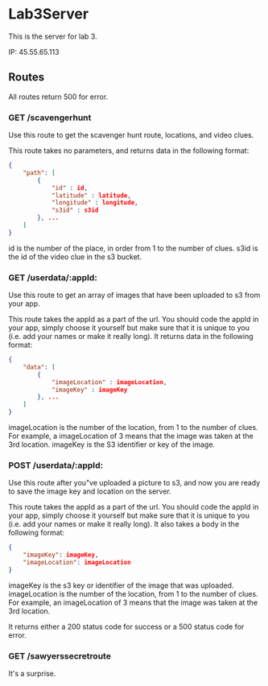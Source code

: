 # Lab3Server
This is the server for lab 3. 

IP: 45.55.65.113

## Routes

All routes return 500 for error. 

### GET /scavengerhunt

Use this route to get the scavenger hunt route, locations, and video clues. 

This route takes no parameters, and returns data in the following format:

``` JSON
{
	"path": [
		{
			"id" : id,
			"latitude" : latitude,
			"longitude" : longitude,
			"s3id" : s3id
		}, ...
	]
}
```

id is the number of the place, in order from 1 to the number of clues. s3id is the id of the video clue in the s3 bucket. 

### GET /userdata/:appId:

Use this route to get an array of images that have been uploaded to s3 from your app. 

This route takes the appId as a part of the url. You should code the appId in your app, simply choose it yourself but make sure that it is unique to you (i.e. add your names or make it really long). It returns data in the following format:

``` JSON
{
	"data": [
		{
			"imageLocation" : imageLocation,
			"imageKey" : imageKey
		}, ...
	]
}
```

imageLocation is the number of the location, from 1 to the number of clues. For example, a imageLocation of 3 means that the image was taken at the 3rd location. imageKey is the S3 identifier or key of the image.

### POST /userdata/:appId:

Use this route after you"ve uploaded a picture to s3, and now you are ready to save the image key and location on the server. 

This route takes the appId as a part of the url. You should code the appId in your app, simply choose it yourself but make sure that it is unique to you (i.e. add your names or make it really long). It also takes a body in the following format:

``` JSON
{
	"imageKey": imageKey,
	"imageLocation": imageLocation
}
```

imageKey is the s3 key or identifier of the image that was uploaded. imageLocation is the number of the location, from 1 to the number of clues. For example, an imageLocation of 3 means that the image was taken at the 3rd location. 


It returns either a 200 status code for success or a 500 status code for error. 

### GET /sawyerssecretroute

It's a surprise. 

